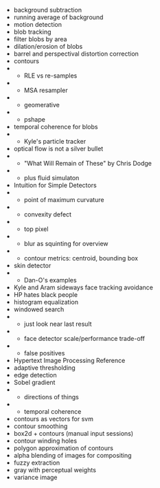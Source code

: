 * background subtraction
* running average of background
* motion detection
* blob tracking
* filter blobs by area
* dilation/erosion of blobs
* barrel and perspectival distortion correction
* contours
* * RLE vs re-samples
* * MSA resampler
* * geomerative
* * pshape
* temporal coherence for blobs
* * Kyle's particle tracker
* optical flow is not a silver bullet
* * "What Will Remain of These" by Chris Dodge
* * plus fluid simulaton
* Intuition for Simple Detectors
* * point of maximum curvature
* * convexity defect
* * top pixel
* * blur as squinting for overview
* * contour metrics: centroid, bounding box
* skin detector
* * Dan-O's examples
* Kyle and Aram sideways face tracking avoidance
* HP hates black people
* histogram equalization
* windowed search
* * just look near last result
* * face detector scale/performance trade-off
* * false positives
* Hypertext Image Processing Reference
* adaptive thresholding
* edge detection
* Sobel gradient
* * directions of things
* * temporal coherence
* contours as vectors for svm
* contour smoothing
* box2d + contours (manual input sessions)
* contour winding holes
* polygon approximation of contours
* alpha blending of images for compositing
* fuzzy extraction
* gray with perceptual weights
* variance image
